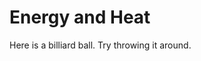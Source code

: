 

# Energy and Heat

Here is a billiard ball. Try throwing it around.

<div id="billiards"></div>
<script type="text/javascript">
    var billiards = createSimulation("billiards", {
        controls: [],
        graphs: [],
        parameters: {
            particleCount: 1,
            friction: 0.1,
        },
    });
</script>